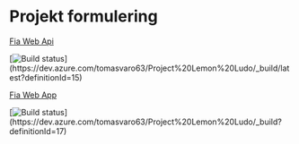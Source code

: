 # Projekt formulering
[Fia Web Api](https://dev.azure.com/tomasvaro63/Project%20Lemon%20Ludo/_build/latest?definitionId=15)

[![Build status](https://dev.azure.com/tomasvaro63/Project%20Lemon%20Ludo/_apis/build/status/Project%20Lemon%20Ludo-ASP.NET%20Core%20(.NET%20Framework)-CI)](https://dev.azure.com/tomasvaro63/Project%20Lemon%20Ludo/_build/latest?definitionId=15)

[Fia Web App](https://dev.azure.com/tomasvaro63/Project%20Lemon%20Ludo/_build?definitionId=17)

[![Build status](https://dev.azure.com/tomasvaro63/Project%20Lemon%20Ludo/_apis/build/status/Project%20Lemon%20Ludo-ASP.NET%20Core%20(.NET%20Framework)-CI)](https://dev.azure.com/tomasvaro63/Project%20Lemon%20Ludo/_build?definitionId=17)
